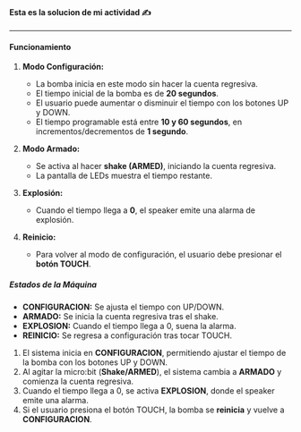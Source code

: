 #### Esta es la solucion de mi actividad ✍️
---

#### Funcionamiento  
1. **Modo Configuración:**  
   - La bomba inicia en este modo sin hacer la cuenta regresiva.  
   - El tiempo inicial de la bomba es de **20 segundos**.  
   - El usuario puede aumentar o disminuir el tiempo con los botones UP y DOWN.  
   - El tiempo programable está entre **10 y 60 segundos**, en incrementos/decrementos de **1 segundo**.  

2. **Modo Armado:**  
   - Se activa al hacer **shake (ARMED)**, iniciando la cuenta regresiva.  
   - La pantalla de LEDs muestra el tiempo restante.  

3. **Explosión:**  
   - Cuando el tiempo llega a **0**, el speaker emite una alarma de explosión.  

4. **Reinicio:**  
   - Para volver al modo de configuración, el usuario debe presionar el **botón TOUCH**.  

##### Estados de la Máquina  
- **CONFIGURACION:** Se ajusta el tiempo con UP/DOWN.  
- **ARMADO:** Se inicia la cuenta regresiva tras el shake.  
- **EXPLOSION:** Cuando el tiempo llega a 0, suena la alarma.  
- **REINICIO:** Se regresa a configuración tras tocar TOUCH.  

1. El sistema inicia en **CONFIGURACION**, permitiendo ajustar el tiempo de la bomba con los botones UP y DOWN.  
2. Al agitar la micro:bit (**Shake/ARMED**), el sistema cambia a **ARMADO** y comienza la cuenta regresiva.  
3. Cuando el tiempo llega a 0, se activa **EXPLOSION**, donde el speaker emite una alarma.  
4. Si el usuario presiona el botón TOUCH, la bomba se **reinicia** y vuelve a **CONFIGURACION**.  
